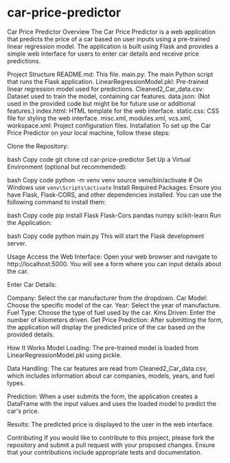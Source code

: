 # car-price-predictor


Car Price Predictor
Overview
The Car Price Predictor is a web application that predicts the price of a car based on user inputs using a pre-trained linear regression model. The application is built using Flask and provides a simple web interface for users to enter car details and receive price predictions.

Project Structure
README.md: This file.
main.py: The main Python script that runs the Flask application.
LinearRegressionModel.pkl: Pre-trained linear regression model used for predictions.
Cleaned2_Car_data.csv: Dataset used to train the model, containing car features.
data.json: (Not used in the provided code but might be for future use or additional features.)
index.html: HTML template for the web interface.
static.css: CSS file for styling the web interface.
misc.xml, modules.xml, vcs.xml, workspace.xml: Project configuration files.
Installation
To set up the Car Price Predictor on your local machine, follow these steps:

Clone the Repository:

bash
Copy code
git clone <repository-url>
cd car-price-predictor
Set Up a Virtual Environment (optional but recommended):

bash
Copy code
python -m venv venv
source venv/bin/activate  # On Windows use `venv\Scripts\activate`
Install Required Packages: Ensure you have Flask, Flask-CORS, and other dependencies installed. You can use the following command to install them:

bash
Copy code
pip install Flask Flask-Cors pandas numpy scikit-learn
Run the Application:

bash
Copy code
python main.py
This will start the Flask development server.

Usage
Access the Web Interface: Open your web browser and navigate to http://localhost:5000. You will see a form where you can input details about the car.

Enter Car Details:

Company: Select the car manufacturer from the dropdown.
Car Model: Choose the specific model of the car.
Year: Select the year of manufacture.
Fuel Type: Choose the type of fuel used by the car.
Kms Driven: Enter the number of kilometers driven.
Get Price Prediction: After submitting the form, the application will display the predicted price of the car based on the provided details.

How It Works
Model Loading: The pre-trained model is loaded from LinearRegressionModel.pkl using pickle.

Data Handling: The car features are read from Cleaned2_Car_data.csv, which includes information about car companies, models, years, and fuel types.

Prediction: When a user submits the form, the application creates a DataFrame with the input values and uses the loaded model to predict the car's price.

Results: The predicted price is displayed to the user in the web interface.

Contributing
If you would like to contribute to this project, please fork the repository and submit a pull request with your proposed changes. Ensure that your contributions include appropriate tests and documentation.

